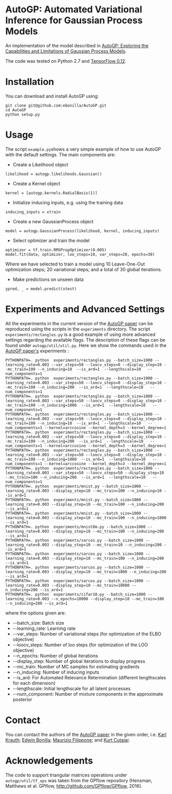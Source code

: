 # AutoGP: Automated Variational Inference for Gaussian Process Models
An implementation of the model described in [AutoGP: Exploring the Capabilities and Limitations of Gaussian Process Models](https://arxiv.org/abs/1610.05392). 

The code was tested on Python 2.7 and [TensorFlow 0.12](https://www.tensorflow.org/get_started/os_setup).

# Installation
You can download and install AutoGP using:
```
git clone git@github.com:ebonilla/AutoGP.git
cd AutoGP
python setup.py
```
# Usage 
The script `example.py`shows a very simple example of how to use AutoGP with the default settings. The main components are:

* Create a Likelihood object 
```
likelihood = autogp.likelihoods.Gaussian()
```
* Create a Kernel object
```
kernel = [autogp.kernels.RadialBasis(1)]
```
* Initialize inducing inputs, e.g. using the training data
```
inducing_inputs = xtrain
```
* Create a new GaussianProcess object
```
model = autogp.GaussianProcess(likelihood, kernel, inducing_inputs)
```
* Select optimizer and train the model
```
optimizer = tf.train.RMSPropOptimizer(0.005)
model.fit(data, optimizer, loo_steps=10, var_steps=20, epochs=30)
```
Where we have selected to train a model using 10 Leave-One-Out optimization steps; 20 variational steps; and a total of 30 global iterations.
* Make predictions on unseen data
```
ypred, _ = model.predict(xtest)
```

# Experiments and Advanced Settings
All the experiments in the current version of the  [AutoGP paper](https://arxiv.org/abs/1610.05392) can be reproduced using the scripts in the `experiments` directory.
The script `experiments/rectangles.py` is a good example of using more advanced settings regarding the available flags.
The description of these flags can be found under `autogp/util/util.py`. Here we show the commands used in the [AutoGP paper's](https://arxiv.org/abs/1610.05392) experiments :
```
PYTHONPATH=. python  experiments/rectangles.py --batch_size=1000 --learning_rate=0.003 --var_steps=50 --loocv_steps=0 --display_step=10 --mc_train=100 --n_inducing=10  --is_ard=1  --lengthscale=10   --num_components=1
PYTHONPATH=. python  experiments/rectangles.py --batch_size=1000 --learning_rate=0.003 --var_steps=50 --loocv_steps=0 --display_step=10 --mc_train=100 --n_inducing=200  --is_ard=1  --lengthscale=10   --num_components=1
PYTHONPATH=. python  experiments/rectangles.py --batch_size=1000 --learning_rate=0.003 --var_steps=50 --loocv_steps=0 --display_step=10 --mc_train=100 --n_inducing=1000  --is_ard=1  --lengthscale=10   --num_components=1
PYTHONPATH=. python  experiments/rectangles.py --batch_size=1000 --learning_rate=0.003 --var_steps=50 --loocv_steps=0 --display_step=10 --mc_train=100 --n_inducing=10  --is_ard=1  --lengthscale=10   --num_components=1 --kernel=arccosine --kernel_depth=3 --kernel_degree=1
PYTHONPATH=. python  experiments/rectangles.py --batch_size=1000 --learning_rate=0.003 --var_steps=50 --loocv_steps=0 --display_step=10 --mc_train=100 --n_inducing=200  --is_ard=1  --lengthscale=10   --num_components=1 --kernel=arccosine --kernel_depth=3 --kernel_degree=1
PYTHONPATH=. python  experiments/rectangles.py --batch_size=1000 --learning_rate=0.003 --var_steps=50 --loocv_steps=0 --display_step=10 --mc_train=100 --n_inducing=1000  --is_ard=1  --lengthscale=10   --num_components=1 --kernel=arccosine --kernel_depth=3 --kernel_degree=1
PYTHONPATH=. python  experiments/rectangles.py --batch_size=1000 --learning_rate=0.003 --var_steps=50 --loocv_steps=50 --display_step=10 --mc_train=100 --n_inducing=200  --is_ard=1  --lengthscale=10   --num_components=1
PYTHONPATH=. python  experiments/mnist.py --batch_size=1000 --learning_rate=0.003 --display_step=10 --mc_train=100 --n_inducing=10 --is_ard=1
PYTHONPATH=. python  experiments/mnist.py --batch_size=1000 --learning_rate=0.003 --display_step=10 --mc_train=100 --n_inducing=200 --is_ard=1
PYTHONPATH=. python  experiments/mnist.py --batch_size=1000 --learning_rate=0.003 --display_step=10 --mc_train=100 --n_inducing=1000 --is_ard=1
PYTHONPATH=. python  experiments/mnist8m.py --batch_size=1000 --learning_rate=0.003 --display_step=10 --mc_train=100 --n_inducing=200 --is_ard=1
PYTHONPATH=. python  experiments/sarcos.py --batch_size=1000 --learning_rate=0.003 --display_step=10 --mc_train=10 --n_inducing=200 --is_ard=1
PYTHONPATH=. python  experiments/sarcos.py --batch_size=1000 --learning_rate=0.003 --display_step=10 --mc_train=100 --n_inducing=200 --is_ard=1
PYTHONPATH=. python  experiments/sarcos.py --batch_size=1000 --learning_rate=0.003 --display_step=10 --mc_train=1000 --n_inducing=200 --is_ard=1
PYTHONPATH=. python  experiments/sarcos.py --batch_size=1000 --learning_rate=0.003 --display_step=10 --mc_train=10000 --n_inducing=200 --is_ard=1
PYTHONPATH=. python  experiments/cifar10.py --batch_size=1000 --learning_rate=0.003 --n_epochs=10000 --display_step=10 --mc_train=100 --n_inducing=200 --is_ard=1
```
where the options given are:
* --batch_size: Batch size
* --learning_rate: Learning rate
* --var_steps: Number of variational steps (for optimization of the ELBO objective)
* --loocv_steps: Number of loo steps (for optimization of the LOO objective)
* --n_epochs: Number of global iterations 
* --display_step: Number of global iterations to display progress 
* --mc_train: Number of MC samples for estimating gradients 
* --n_inducing: Number of inducing inputs  
* --is_ard: For Automated Relevance Retermination (different lengthscales for each dimension)
* --lengthscale: Initial lengthscale for all latent processes
* --num_component: Number of mixture components in the approximate posterior 

# Contact
You can contact the authors of the  [AutoGP paper](https://arxiv.org/abs/1610.05392) in the given order, i.e. [Karl Krauth](https://github.com/Karl-Krauth); [Edwin Bonilla](https://github.com/ebonilla); [Maurizio Filippone](https://github.com/mauriziofilippone); and [Kurt Cutajar](http://www.eurecom.fr/en/people/cutajar-kurt). 

# Acknowledgements
The code to support triangular matrices operations under `autogp/util/tf_ops` was taken from the GPflow repository (Hensman, Matthews et al. GPflow, http://github.com/GPflow/GPflow, 2016).

